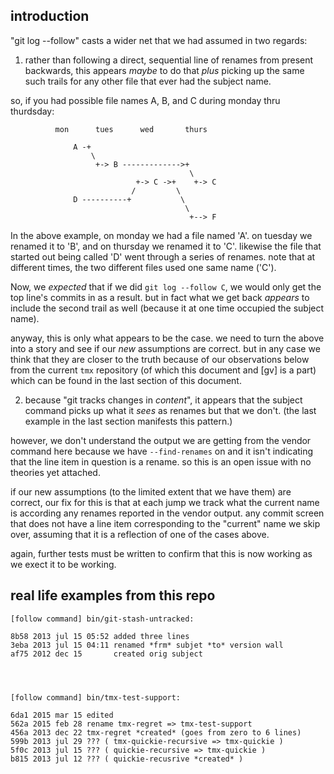 ## introduction


"git log --follow" casts a wider net that we had assumed in two regards:

1) rather than following a direct, sequential line of renames from
present backwards, this appears *maybe* to do that *plus* picking up the
same such trails for any other file that ever had the subject name.

so, if you had possible file names A, B, and C during monday thru
thurdsday:

              mon      tues      wed       thurs

                  A -+
                      \
                       +-> B ------------->+
                                            \
                                +-> C ->+    +-> C
                               /         \
                  D ----------+           \
                                           \
                                            +--> F

In the above example, on monday we had a file named 'A'. on tuesday we
renamed it to 'B', and on thursday we renamed it to 'C'. likewise the
file that started out being called 'D' went through a series of renames.
note that at different times, the two different files used one same
name ('C').

Now, we *expected* that if we did `git log --follow C`, we would only
get the top line's commits in as a result. but in fact what we get back
*appears* to include the second trail as well (because it at one time
occupied the subject name).

anyway, this is only what appears to be the case. we need to turn the
above into a story and see if our *new* assumptions are correct. but in
any case we think that they are closer to the truth because of our
observations below from the current `tmx` repository (of which this
document and [gv] is a part) which can be found in the last section of
this document.




2) because "git tracks changes in *content*", it appears that the
subject command picks up what it *sees* as renames but that we don't.
(the last example in the last section manifests this pattern.)

however, we don't understand the output we are getting from the vendor
command here because we have `--find-renames` on and it isn't indicating
that the line item in question is a rename. so this is an open issue
with no theories yet attached.




if our new assumptions (to the limited extent that we have them) are
correct, our fix for this is that at each jump we track what the current
name is according any renames reported in the vendor output. any commit
screen that does not have a line item corresponding to the "current"
name we skip over, assuming that it is a reflection of one of the cases
above.

again, further tests must be written to confirm that this is now working
as we exect it to be working.




## real life examples from this repo


    [follow command] bin/git-stash-untracked:

    8b58 2013 jul 15 05:52 added three lines
    3eba 2013 jul 15 04:11 renamed *frm* subjet *to* version wall
    af75 2012 dec 15       created orig subject




    [follow command] bin/tmx-test-support:

    6da1 2015 mar 15 edited
    562a 2015 feb 28 rename tmx-regret => tmx-test-support
    456a 2013 dec 22 tmx-regret *created* (goes from zero to 6 lines)
    599b 2013 jul 29 ??? ( tmx-quickie-recursive => tmx-quickie )
    5f0c 2013 jul 15 ??? ( quickie-recursive => tmx-quickie )
    b815 2013 jul 12 ??? ( quickie-recusrive *created* )
